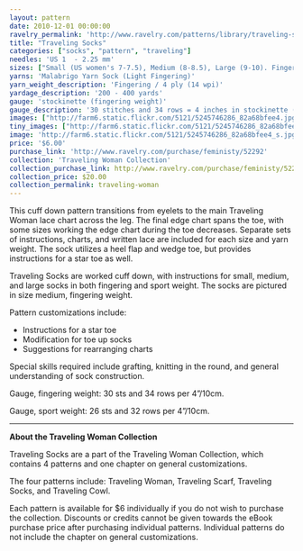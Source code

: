 ```yaml
---
layout: pattern
date: 2010-12-01 00:00:00
ravelry_permalink: 'http://www.ravelry.com/patterns/library/traveling-socks-2'
title: "Traveling Socks"
categories: ["socks", "pattern", "traveling"]
needles: 'US 1  - 2.25 mm'
sizes: ["Small (US women's 7-7.5), Medium (8-8.5), Large (9-10). Fingering and sport weight."]
yarns: 'Malabrigo Yarn Sock (Light Fingering)'
yarn_weight_description: 'Fingering / 4 ply (14 wpi)'
yardage_description: '200 - 400 yards'
gauge: 'stockinette (fingering weight)'
gauge_description: '30 stitches and 34 rows = 4 inches in stockinette (fingering weight)'
images: ["http://farm6.static.flickr.com/5121/5245746286_82a68bfee4.jpg", "http://farm6.static.flickr.com/5007/5245746348_059ae1c68c.jpg", "http://farm6.static.flickr.com/5088/5245144223_ca9d48f12a.jpg", "http://farm6.static.flickr.com/5048/5245746206_b8de4eb11e.jpg", "http://farm6.static.flickr.com/5009/5245746418_288cc3b60d.jpg"]
tiny_images: ["http://farm6.static.flickr.com/5121/5245746286_82a68bfee4_s.jpg", "http://farm6.static.flickr.com/5007/5245746348_059ae1c68c_s.jpg", "http://farm6.static.flickr.com/5088/5245144223_ca9d48f12a_s.jpg", "http://farm6.static.flickr.com/5048/5245746206_b8de4eb11e_s.jpg", "http://farm6.static.flickr.com/5009/5245746418_288cc3b60d_s.jpg"]
image: 'http://farm6.static.flickr.com/5121/5245746286_82a68bfee4_s.jpg'
price: '$6.00'
purchase_link: 'http://www.ravelry.com/purchase/feministy/52292'
collection: 'Traveling Woman Collection'
collection_purchase_link: http://www.ravelry.com/purchase/feministy/52290 
collection_price: $20.00 
collection_permalink: traveling-woman 
---
```

<p>This cuff down pattern transitions from eyelets to the main Traveling Woman lace chart across the leg. The final edge chart spans the toe, with some sizes working the edge chart during the toe decreases. Separate sets of instructions, charts, and written lace are included for each size and yarn weight. The sock utilizes a heel flap and wedge toe, but provides instructions for a star toe as well.</p>

<p>Traveling Socks are worked cuff down, with instructions for small, medium, and large socks in both fingering and sport weight. The socks are pictured in size medium, fingering weight.</p>

<p>Pattern customizations include:</p>

<ul>
<li>Instructions for a star toe</li>

<li>Modification for toe up socks</li>

<li>Suggestions for rearranging charts</li>
</ul>

<p>Special skills required include grafting, knitting in the round, and general understanding of sock construction.</p>

<p>Gauge, fingering weight: 30 sts and 34 rows per 4&#8221;/10cm.</p>

<p>Gauge, sport weight: 26 sts and 32 rows per 4&#8221;/10cm.</p>
<hr />
<p><strong>About the Traveling Woman Collection</strong></p>

<p>Traveling Socks are a part of the Traveling Woman Collection, which contains 4 patterns and one chapter on general customizations.</p>

<p>The four patterns include: Traveling Woman, Traveling Scarf, Traveling Socks, and Traveling Cowl.</p>

<p>Each pattern is available for $6 individually if you do not wish to purchase the collection. Discounts or credits cannot be given towards the eBook purchase price after purchasing individual patterns. Individual patterns do not include the chapter on general customizations.</p>